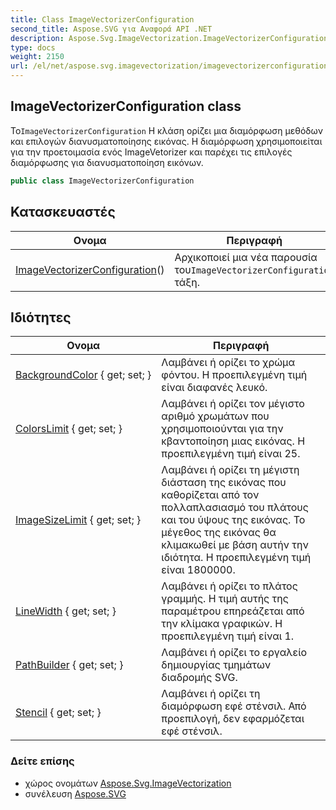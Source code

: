 ```yaml
---
title: Class ImageVectorizerConfiguration
second_title: Aspose.SVG για Αναφορά API .NET
description: Aspose.Svg.ImageVectorization.ImageVectorizerConfiguration τάξη. ΤοImageVectorizerConfiguration Η κλάση ορίζει μια διαμόρφωση μεθόδων και επιλογών διανυσματοποίησης εικόνας. Η διαμόρφωση χρησιμοποιείται για την προετοιμασία ενός ImageVetorizer και παρέχει τις επιλογές διαμόρφωσης για διανυσματοποίηση εικόνων.
type: docs
weight: 2150
url: /el/net/aspose.svg.imagevectorization/imagevectorizerconfiguration/
---
```

## ImageVectorizerConfiguration class

Το`ImageVectorizerConfiguration` Η κλάση ορίζει μια διαμόρφωση μεθόδων και επιλογών διανυσματοποίησης εικόνας. Η διαμόρφωση χρησιμοποιείται για την προετοιμασία ενός ImageVetorizer και παρέχει τις επιλογές διαμόρφωσης για διανυσματοποίηση εικόνων.

```csharp
public class ImageVectorizerConfiguration
```

## Κατασκευαστές

| Ονομα | Περιγραφή |
| --- | --- |
| [ImageVectorizerConfiguration](imagevectorizerconfiguration/)() | Αρχικοποιεί μια νέα παρουσία του`ImageVectorizerConfiguration` τάξη. |

## Ιδιότητες

| Ονομα | Περιγραφή |
| --- | --- |
| [BackgroundColor](../../aspose.svg.imagevectorization/imagevectorizerconfiguration/backgroundcolor/) { get; set; } | Λαμβάνει ή ορίζει το χρώμα φόντου. Η προεπιλεγμένη τιμή είναι διαφανές λευκό. |
| [ColorsLimit](../../aspose.svg.imagevectorization/imagevectorizerconfiguration/colorslimit/) { get; set; } | Λαμβάνει ή ορίζει τον μέγιστο αριθμό χρωμάτων που χρησιμοποιούνται για την κβαντοποίηση μιας εικόνας. Η προεπιλεγμένη τιμή είναι 25. |
| [ImageSizeLimit](../../aspose.svg.imagevectorization/imagevectorizerconfiguration/imagesizelimit/) { get; set; } | Λαμβάνει ή ορίζει τη μέγιστη διάσταση της εικόνας που καθορίζεται από τον πολλαπλασιασμό του πλάτους και του ύψους της εικόνας. Το μέγεθος της εικόνας θα κλιμακωθεί με βάση αυτήν την ιδιότητα. Η προεπιλεγμένη τιμή είναι 1800000. |
| [LineWidth](../../aspose.svg.imagevectorization/imagevectorizerconfiguration/linewidth/) { get; set; } | Λαμβάνει ή ορίζει το πλάτος γραμμής. Η τιμή αυτής της παραμέτρου επηρεάζεται από την κλίμακα γραφικών. Η προεπιλεγμένη τιμή είναι 1. |
| [PathBuilder](../../aspose.svg.imagevectorization/imagevectorizerconfiguration/pathbuilder/) { get; set; } | Λαμβάνει ή ορίζει το εργαλείο δημιουργίας τμημάτων διαδρομής SVG. |
| [Stencil](../../aspose.svg.imagevectorization/imagevectorizerconfiguration/stencil/) { get; set; } | Λαμβάνει ή ορίζει τη διαμόρφωση εφέ στένσιλ. Από προεπιλογή, δεν εφαρμόζεται εφέ στένσιλ. |

### Δείτε επίσης

* χώρος ονομάτων [Aspose.Svg.ImageVectorization](../../aspose.svg.imagevectorization/)
* συνέλευση [Aspose.SVG](../../)


